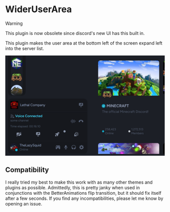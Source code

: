 # WiderUserArea

> [!WARNING]
> This plugin is now obsolete since discord's new UI has this built in.

This plugin makes the user area at the bottom left of the screen expand left into the server list.

![Preview](./images/preview.png)

## Compatibility

I really tried my best to make this work with as many other themes and plugins as possible. Admittedly, this is pretty janky when used in conjunctions with the BetterAnimations flip transition, but it should fix itself after a few seconds. If you find any incompatibilities, please let me know by opening an issue.
